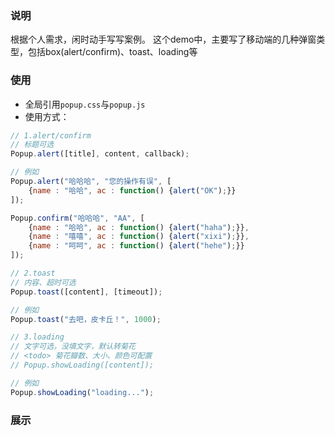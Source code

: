 ﻿### 说明

根据个人需求，闲时动手写写案例。
这个demo中，主要写了移动端的几种弹窗类型，包括box(alert/confirm)、toast、loading等

### 使用

* 全局引用`popup.css`与`popup.js`
* 使用方式：
```javascript
// 1.alert/confirm
// 标题可选
Popup.alert([title], content, callback);

// 例如
Popup.alert("哈哈哈", "您的操作有误", [
	{name : "哈哈", ac : function() {alert("OK");}}
]);

Popup.confirm("哈哈哈", "AA", [
	{name : "哈哈", ac : function() {alert("haha");}},
	{name : "嘻嘻", ac : function() {alert("xixi");}},
	{name : "呵呵", ac : function() {alert("hehe");}}
]);

// 2.toast
// 内容、超时可选
Popup.toast([content], [timeout]);

// 例如
Popup.toast("去吧，皮卡丘！", 1000);

// 3.loading
// 文字可选，没填文字，默认转菊花
// <todo> 菊花瓣数、大小、颜色可配置
// Popup.showLoading([content]);

// 例如
Popup.showLoading("loading...");
```

### 展示


